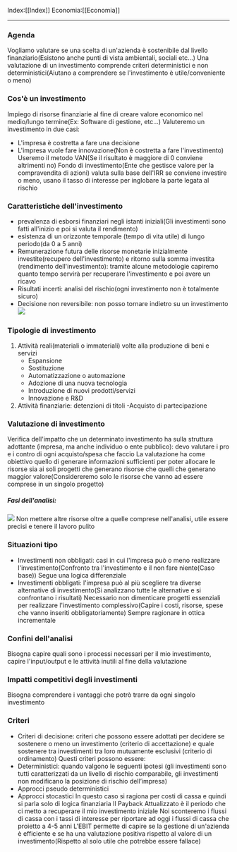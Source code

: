 Index:[[Index]]
Economia:[[Economia]]

---
### Agenda
Vogliamo valutare se una scelta di un'azienda è sostenibile dal livello finanziario(Esistono anche punti di vista ambientali, sociali etc...)
Una valutazione di un investimento comprende criteri deterministici e non deterministici(Aiutano a comprendere se l'investimento è utile/conveniente o meno)
### Cos'è un investimento
Impiego di risorse finanziarie al fine di creare valore economico nel medio/lungo termine(Ex: Software di gestione, etc...)
Valuteremo un investimento in due casi:
- L'impresa è costretta a fare una decisione
- L'impresa vuole fare innovazione(Non è costretta a fare l'investimento)
Useremo il metodo VAN(Se il risultato è maggiore di 0 conviene altrimenti no)
Fondo di investimento(Ente che gestisce valore per la compravendita di azioni) valuta sulla base dell'IRR se conviene investire o meno, usano il tasso di interesse per inglobare la parte legata al rischio
### Caratteristiche dell'investimento
- prevalenza di esborsi finanziari negli istanti iniziali(Gli investimenti sono fatti all'inizio e poi si valuta il rendimento)
- esistenza di un orizzonte temporale (tempo di vita utile) di lungo periodo(da 0 a 5 anni)
- Remunerazione futura delle risorse monetarie inizialmente investite(recupero dell'investimento) e ritorno sulla somma investita (rendimento dell'investimento): tramite alcune metodologie capiremo quanto tempo servirà per recuperare l'investimento e poi avere un ricavo
- Risultati incerti: analisi del rischio(ogni investimento non è totalmente sicuro)
- Decisione non reversibile: non posso tornare indietro su un investimento
![](https://i.imgur.com/IxrEhJa.png)
### Tipologie di investimento
1.  Attività reali(materiali o immateriali) volte alla produzione di beni e servizi
	- Espansione
	- Sostituzione
	- Automatizzazione o automazione
	- Adozione di una nuova tecnologia
	- Introduzione di nuovi prodotti/servizi
	- Innovazione e R&D
1. Attività finanziarie: detenzioni di titoli
	 -Acquisto di partecipazione
### Valutazione di investimento
Verifica dell'impatto che un determinato investimento ha sulla struttura adottante (impresa, ma anche individuo o ente pubblico): devo valutare i pro e i contro di ogni acquisto/spesa che faccio
La valutazione ha come obiettivo quello di generare informazioni sufficienti per poter allocare le risorse sia ai soli progetti che generano risorse che quelli che generano maggior valore(Considereremo solo le risorse che vanno ad essere comprese in un singolo progetto)
##### Fasi dell'analisi:
![](https://i.imgur.com/31OP7tT.png)
Non mettere altre risorse oltre a quelle comprese nell'analisi, utile essere precisi e tenere il lavoro pulito
### Situazioni tipo
- Investimenti non obbligati: casi in cui l'impresa può o meno realizzare l'investimento(Confronto tra l'investimento e il non fare niente(Caso base)) Segue una logica differenziale
- Investimenti obbligati: l'impresa può al più scegliere tra diverse alternative di investimento(Si analizzano tutte le alternative e si confrontano i risultati)
Necessario non dimenticare progetti essenziali per realizzare l'investimento complessivo(Capire i costi, risorse, spese che vanno inseriti obbligatoriamente)
Sempre ragionare in ottica incrementale
### Confini dell'analisi
Bisogna capire quali sono i processi necessari per il mio investimento, capire l'input/output e le attività inutili al fine della valutazione
### Impatti competitivi degli investimenti
Bisogna comprendere i vantaggi che potrò trarre da ogni singolo investimento
### Criteri
- Criteri di decisione: criteri che possono essere adottati per decidere se sostenere o meno un investimento (criterio di accettazione) e quale sostenere tra investimenti tra loro mutuamente esclusivi (criterio di ordinamento)
Questi criteri possono essere:
- Deterministici: quando valgono le seguenti ipotesi (gli investimenti sono tutti caratterizzati da un livello di rischio comparabile, gli investimenti non modificano la posizione di rischio dell’impresa)
- Approcci pseudo deterministici
- Approcci stocastici
In questo caso si ragiona per costi di cassa e quindi si parla solo di logica finanziaria
Il Payback Attualizzato è il periodo che ci metto a recuperare il mio investimento iniziale
Noi sconteremo i flussi di cassa con i tassi di interesse per riportare ad oggi i flussi di cassa che proietto a 4-5 anni
L'EBIT permette di capire se la gestione di un'azienda è efficiente e se ha una valutazione positiva rispetto al valore di un investimento(Rispetto al solo utile che potrebbe essere fallace)
